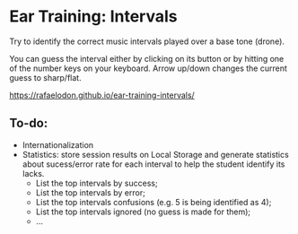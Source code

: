 # Ear Training: Intervals

Try to identify the correct music intervals played over a base tone (drone).

You can guess the interval either by clicking on its button or by hitting one of the number keys on your keyboard. Arrow up/down changes the current guess to sharp/flat.

https://rafaelodon.github.io/ear-training-intervals/

## To-do:
- Internationalization
- Statistics: store session results on Local Storage and generate statistics about sucess/error rate for each interval to help the student identify its lacks.
    - List the top intervals by success;
    - List the top intervals by error;
    - List the top intervals confusions (e.g. 5 is being identified as 4);
    - List the top intervals ignored (no guess is made for them);
    - ...